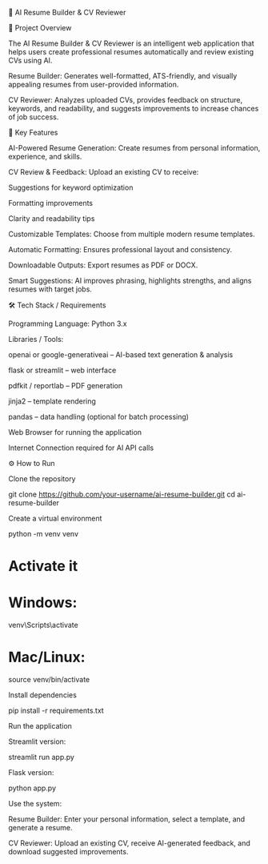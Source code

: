 🤖 AI Resume Builder & CV Reviewer


📌 Project Overview

The AI Resume Builder & CV Reviewer is an intelligent web application that helps users create professional resumes automatically and review existing CVs using AI.

Resume Builder: Generates well-formatted, ATS-friendly, and visually appealing resumes from user-provided information.

CV Reviewer: Analyzes uploaded CVs, provides feedback on structure, keywords, and readability, and suggests improvements to increase chances of job success.

🚀 Key Features

AI-Powered Resume Generation: Create resumes from personal information, experience, and skills.

CV Review & Feedback: Upload an existing CV to receive:

Suggestions for keyword optimization

Formatting improvements

Clarity and readability tips

Customizable Templates: Choose from multiple modern resume templates.

Automatic Formatting: Ensures professional layout and consistency.

Downloadable Outputs: Export resumes as PDF or DOCX.

Smart Suggestions: AI improves phrasing, highlights strengths, and aligns resumes with target jobs.

🛠️ Tech Stack / Requirements

Programming Language: Python 3.x

Libraries / Tools:

openai or google-generativeai – AI-based text generation & analysis

flask or streamlit – web interface

pdfkit / reportlab – PDF generation

jinja2 – template rendering

pandas – data handling (optional for batch processing)

Web Browser for running the application

Internet Connection required for AI API calls

⚙️ How to Run

Clone the repository

git clone https://github.com/your-username/ai-resume-builder.git
cd ai-resume-builder


Create a virtual environment

python -m venv venv
# Activate it
# Windows:
venv\Scripts\activate
# Mac/Linux:
source venv/bin/activate


Install dependencies

pip install -r requirements.txt


Run the application

Streamlit version:

streamlit run app.py


Flask version:

python app.py


Use the system:

Resume Builder: Enter your personal information, select a template, and generate a resume.

CV Reviewer: Upload an existing CV, receive AI-generated feedback, and download suggested improvements.
